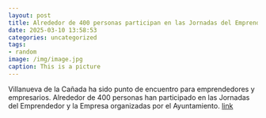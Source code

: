 ```yaml
---
layout: post
title: Alrededor de 400 personas participan en las Jornadas del Emprendedor y la Empresa
date: 2025-03-10 13:58:53
categories: uncategorized
tags:
- random
image: /img/image.jpg
caption: This is a picture
---
```

Villanueva de la Cañada ha sido punto de encuentro para emprendedores y empresarios. Alrededor de 400 personas han participado en las Jornadas del Emprendedor y la Empresa organizadas por el Ayuntamiento.   [link](https://www.ayto-villacanada.es/noticias/alrededor-de-400-personas-participan-en-las-jornadas-del-emprendedor-y-la-empresa/)
